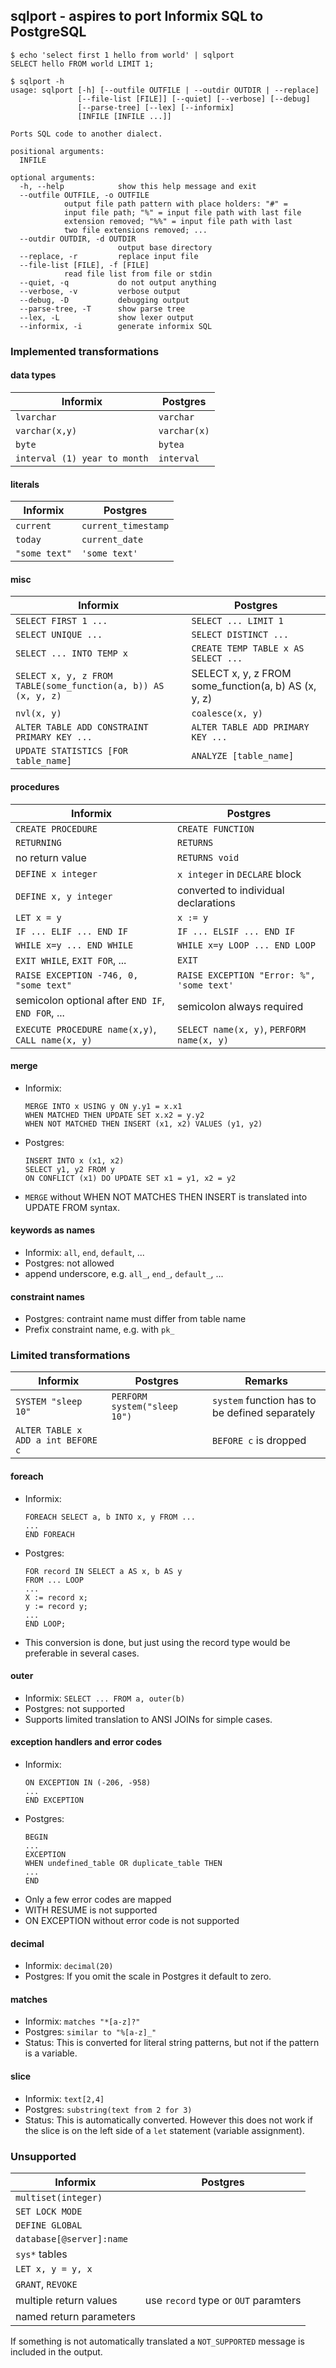 ## sqlport - aspires to port Informix SQL to PostgreSQL

```
$ echo 'select first 1 hello from world' | sqlport
SELECT hello FROM world LIMIT 1;
```

```
$ sqlport -h
usage: sqlport [-h] [--outfile OUTFILE | --outdir OUTDIR | --replace]
               [--file-list [FILE]] [--quiet] [--verbose] [--debug]
               [--parse-tree] [--lex] [--informix]
               [INFILE [INFILE ...]]

Ports SQL code to another dialect.

positional arguments:
  INFILE

optional arguments:
  -h, --help            show this help message and exit
  --outfile OUTFILE, -o OUTFILE
			output file path pattern with place holders: "#" =
			input file path; "%" = input file path with last file
			extension removed; "%%" = input file path with last
			two file extensions removed; ...
  --outdir OUTDIR, -d OUTDIR
                        output base directory
  --replace, -r         replace input file
  --file-list [FILE], -f [FILE]
			read file list from file or stdin
  --quiet, -q           do not output anything
  --verbose, -v         verbose output
  --debug, -D           debugging output
  --parse-tree, -T      show parse tree
  --lex, -L             show lexer output
  --informix, -i        generate informix SQL
```

### Implemented transformations

#### data types

| Informix  | Postgres            |
| --------- | ------------------- |
| `lvarchar` | `varchar` |
| `varchar(x,y)`   | `varchar(x)`      |
| `byte` | `bytea` |
| `interval (1) year to month` | `interval` |

#### literals

| Informix  | Postgres            |
| --------- | ------------------- |
| `current` | `current_timestamp` |
| `today`   | `current_date`      |
| `"some text"` | `'some text'` |

#### misc

| Informix  | Postgres            |
| --------- | ------------------- |
| `SELECT FIRST 1 ...` | `SELECT ... LIMIT 1` |
| `SELECT UNIQUE ...` | `SELECT DISTINCT ...` |
| `SELECT ... INTO TEMP x` | `CREATE TEMP TABLE x AS SELECT ...` |
| `SELECT x, y, z FROM TABLE(some_function(a, b)) AS (x, y, z)` | SELECT x, y, z FROM some_function(a, b) AS (x, y, z) |
| `nvl(x, y)` | `coalesce(x, y)` |
| `ALTER TABLE ADD CONSTRAINT PRIMARY KEY ...` | `ALTER TABLE ADD PRIMARY KEY ...` |
| `UPDATE STATISTICS [FOR table_name]` | `ANALYZE [table_name]` |

#### procedures

| Informix | Postgres |
| -------- | -------- |
| `CREATE PROCEDURE` | `CREATE FUNCTION` |
| `RETURNING` | `RETURNS` |
| no return value | `RETURNS void` |
| `DEFINE x integer` | `x integer` in `DECLARE` block |
| `DEFINE x, y integer` | converted to individual declarations |
| `LET x = y` | `x := y` |
| `IF ... ELIF ... END IF` | `IF ... ELSIF ... END IF` |
| `WHILE x=y ... END WHILE` | `WHILE x=y LOOP ... END LOOP` |
| `EXIT WHILE`, `EXIT FOR`, ... | `EXIT` |
| `RAISE EXCEPTION -746, 0, "some text"` | `RAISE EXCEPTION "Error: %", 'some text'` |
| semicolon optional after `END IF`, `END FOR`, ...  | semicolon always required |
| `EXECUTE PROCEDURE name(x,y)`, `CALL name(x, y)` | `SELECT name(x, y)`, `PERFORM name(x, y)` |

#### merge

- Informix:
  ```
  MERGE INTO x USING y ON y.y1 = x.x1
  WHEN MATCHED THEN UPDATE SET x.x2 = y.y2
  WHEN NOT MATCHED THEN INSERT (x1, x2) VALUES (y1, y2)
  ```
- Postgres:
  ```
  INSERT INTO x (x1, x2)
  SELECT y1, y2 FROM y
  ON CONFLICT (x1) DO UPDATE SET x1 = y1, x2 = y2
  ```
- `MERGE` without WHEN NOT MATCHES THEN INSERT is translated into UPDATE FROM syntax.

#### keywords as names

- Informix: `all`, `end`, `default`, ...
- Postgres: not allowed
- append underscore, e.g. `all_`, `end_`, `default_`, ...

#### constraint names

- Postgres: contraint name must differ from table name
- Prefix constraint name, e.g. with `pk_`

### Limited transformations

| Informix | Postgres | Remarks |
| -------- | -------- | -------
| `SYSTEM "sleep 10"` | `PERFORM system("sleep 10")` | `system` function has to be defined separately |
| `ALTER TABLE x ADD a int BEFORE c` | | `BEFORE c` is dropped |

#### foreach

- Informix:
  ```
  FOREACH SELECT a, b INTO x, y FROM ...
  ...
  END FOREACH
  ```
- Postgres:
  ```
  FOR record IN SELECT a AS x, b AS y
  FROM ... LOOP
  ...
  X := record x;
  y := record y;
  ...
  END LOOP;
  ```
- This conversion is done, but just using the record type would be preferable in several cases. 

#### outer

- Informix: `SELECT ... FROM a, outer(b)`
- Postgres: not supported
- Supports limited translation to ANSI JOINs for simple cases.

#### exception handlers and error codes

- Informix:
  ```
  ON EXCEPTION IN (-206, -958)
  ...
  END EXCEPTION
  ```
- Postgres:
  ```
  BEGIN
  ...
  EXCEPTION
  WHEN undefined_table OR duplicate_table THEN
  ...
  END
  ```
- Only a few error codes are mapped
- WITH RESUME is not supported
- ON EXCEPTION without error code is not supported

#### decimal

- Informix: `decimal(20)`
- Postgres: If you omit the scale in Postgres it default to zero.

#### matches

- Informix: `matches "*[a-z]?"`
- Postgres: `similar to "%[a-z]_"`
- Status: This is converted for literal string patterns, but not if the pattern is a variable.

#### slice

- Informix: `text[2,4]`
- Postgres: `substring(text from 2 for 3)`
- Status: This is automatically converted. However this does not work if the slice is on the left side of a `let` statement (variable assignment).

### Unsupported

| Informix | Postgres |
| -------- | -------- |
| `multiset(integer)` | |
| `SET LOCK MODE` | |
| `DEFINE GLOBAL` | |
| `database[@server]:name` | |
| `sys*` tables | |
| `LET x, y = y, x` | |
| `GRANT`, `REVOKE` | |
| multiple return values | use `record` type or `OUT` paramters |
| named return parameters | |

If something is not automatically translated a `NOT_SUPPORTED` message is included in the output.
